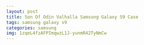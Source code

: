 ```yaml
---
layout: post
title: Son Of Odin Valhalla Samsung Galaxy S9 Case
tags: samsung galaxy s9
categories: samsung
img: 1zqeL4fzAFPImqwzL1J-yunmR42TyNmCw
---
```


